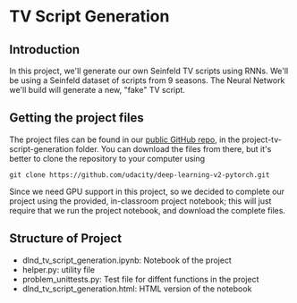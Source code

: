 # TV Script Generation

## Introduction

In this project, we'll generate our own Seinfeld TV scripts using RNNs. We'll be using a Seinfeld dataset of scripts from 9 seasons. The Neural Network we'll build will generate a new, "fake" TV script.

## Getting the project files
The project files can be found in our [public GitHub repo](https://github.com/udacity/deep-learning-v2-pytorch), in the project-tv-script-generation folder. You can download the files from there, but it's better to clone the repository to your computer using

``
git clone https://github.com/udacity/deep-learning-v2-pytorch.git
``

Since we need GPU support in this project, so we decided to complete our project using the provided, in-classroom project notebook; this will just require that we run the project notebook, and download the complete files.

## Structure of Project
* dlnd_tv_script_generation.ipynb: Notebook of the project
* helper.py: utility file 
* problem_unittests.py: Test file for diffent functions in the project
* dlnd_tv_script_generation.html: HTML version of the notebook